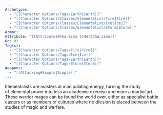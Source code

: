 ```yaml
---
Archetypes:
  - "[[Character Options/Tags/Earth|Earth]]"
  - "[[Character Options/Classes/Elementalist/Fire|Fire]]"
  - "[[Character Options/Classes/Elementalist/Ice|Ice]]"
  - "[[Character Options/Classes/Elementalist/Storm|Storm]]"
Armor: 
Attribute: "[[Attributes#Charisma [CHA]|Charisma]]"
Hd: d3
Tag(s):
  - "[[Character Options/Tags/Fire|Fire]]"
  - "[[Character Options/Tags/Ice|Ice]]"
  - "[[Character Options/Tags/Earth|Earth]]"
  - "[[Character Options/Tags/Storm|Storm]]"
Weapons:
  - "[[Attacking#Simple|Simple]]"
---
```

Elementalists are masters at manipulating energy, turning the study of elemental power into less an academic exercise and more a martial art. These warrior mages can be found the world over, either as specialist battle casters or as members of cultures where no division is placed between the studies of magic and warfare.
